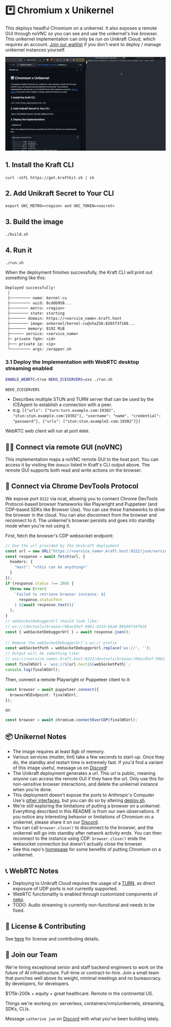 
# *️⃣ Chromium x Unikernel

This deploys headful Chromium on a unikernel. It also exposes a remote GUI through noVNC so you can see and use the unikernel's live browser. This unikernel implementation can only be run on Unikraft Cloud, which requires an account. [Join our waitlist](https://onkernel.com) if you don't want to deploy / manage unikernel instances yourself.

![Chromium x Unikernel Demo](/static/images/unikernel-gh.gif)

## 1. Install the Kraft CLI
`curl -sSfL https://get.kraftkit.sh | sh`

## 2. Add Unikraft Secret to Your CLI
`export UKC_METRO=<region> and UKC_TOKEN=<secret>`

## 3. Build the image
`./build.sh`

## 4. Run it
`./run.sh`

When the deployment finishes successfully, the Kraft CLI will print out something like this:
```
Deployed successfully!
 │
 ├───────── name: kernel-cu
 ├───────── uuid: 0cddb958...
 ├──────── metro: <region>
 ├──────── state: starting
 ├─────── domain: https://<service_name>.kraft.host
 ├──────── image: onkernel/kernel-cu@sha256:8265f3f188...
 ├─────── memory: 8192 MiB
 ├────── service: <service_name>
 ├─ private fqdn: <id>
 ├─── private ip: <ip>
 └───────── args: /wrapper.sh
```

### 3.1 Deploy the Implementation with WebRTC desktop streaming enabled
```sh
ENABLE_WEBRTC=true NEKO_ICESERVERS=xxx ./run.sh
```

`NEKO_ICESERVERS`
* Describes multiple STUN and TURN server that can be used by the ICEAgent to establish a connection with a peer.
* e.g. `[{"urls": ["turn:turn.example.com:19302", "stun:stun.example.com:19302"], "username": "name", "credential": "password"}, {"urls": ["stun:stun.example2.com:19302"]}]`

WebRTC web client will run at port `8080`.

## 🧑‍💻 Connect via remote GUI (noVNC)

This implementation maps a noVNC remote GUI to the host port. You can access it by visiting the `domain` listed in Kraft's CLI output above. The remote GUI supports both read and write actions on the browser.

## 👾 Connect via Chrome DevTools Protocol

We expose port `9222` via ncat, allowing you to connect Chrome DevTools Protocol-based browser frameworks like Playwright and Puppeteer (and CDP-based SDKs like Browser Use). You can use these frameworks to drive the browser in the cloud. You can also disconnect from the browser and reconnect to it. The unikernel's browser persists and goes into standby mode when you're not using it.

First, fetch the browser's CDP websocket endpoint:

```typescript
// Use the url provided by the Unikraft deployment
const url = new URL("https://<service_name>.kraft.host:9222/json/version");
const response = await fetch(url, {
  headers: {
    "Host": "<this can be anything>"
  }
});
if (response.status !== 200) {
  throw new Error(
    `Failed to retrieve browser instance: ${
      response.statusText
    } ${await response.text()}`
  );
}
// webSocketDebuggerUrl should look like:
// ws:///devtools/browser/06acd5ef-9961-431d-b6a0-86b99734f816
const { webSocketDebuggerUrl } = await response.json();

// Remove the webSocketDebuggerUrl's ws:// prefix
const webSocketPath = webSocketDebuggerUrl.replace('ws://', '');
// Output will be something like:
// wss://<service_name>.kraft.host:9222/devtools/browser/06acd5ef-9961-431d-b6a0-86b99734f816
const finalWSUrl = `wss://${url.host}${webSocketPath}`;
console.log(finalWSUrl);
```

Then, connect a remote Playwright or Puppeteer client to it:

```typescript
const browser = await puppeteer.connect({
  browserWSEndpoint: finalWSUrl,
});
```

or:

```typescript
const browser = await chromium.connectOverCDP(finalWSUrl);
```

## 📦 Unikernel Notes

- The image requires at least 8gb of memory.
- Various services (mutter, tint) take a few seconds to start-up. Once they do, the standby and restart time is extremely fast. If you'd find a variant of this image useful, message us on [Discord](https://discord.gg/FBrveQRcud)!
- The Unikraft deployment generates a url. This url is public, meaning _anyone_ can access the remote GUI if they have the url. Only use this for non-sensitive browser interactions, and delete the unikernel instance when you're done.
- This deployment doesn't expose the ports to Anthropic's Computer Use's [other interfaces](https://github.com/anthropics/anthropic-quickstarts/tree/main/computer-use-demo#accessing-the-demo-app), but you can do so by altering [deploy.sh](./deploy.sh).
- We're still exploring the limitations of putting a browser on a unikernel. Everything described in this README is from our own observations. If you notice any interesting behavior or limitations of Chromium on a unikernel, please share it on our [Discord](https://discord.gg/FBrveQRcud).
- You can call `browser.close()` to disconnect to the browser, and the unikernel will go into standby after network activity ends. You can then reconnect to the instance using CDP. `browser.close()` ends the websocket connection but doesn't actually close the browser.
- See this repo's [homepage](/README.md) for some benefits of putting Chromium on a unikernel.

## 📞 WebRTC Notes

- Deploying to Unikraft Cloud requires the usage of a [TURN](https://webrtc.org/getting-started/turn-server), as direct exposure of UDP ports is not currently supported.
- WebRTC functionality is enabled through customized components of [neko](https://github.com/m1k1o/neko).
- TODO: Audio streaming is currently non-functional and needs to be fixed.

## 🤝 License & Contributing
See [here](/README.md) for license and contributing details.


## 🏅 Join our Team
We're hiring exceptional senior and staff backend engineers to work on the future of AI infrastructure. Full-time or contract-to-hire. Join a small team that punches well above its weight, minimal meetings and no bureaucracy. By developers, for developers.

$175k-200k + equity + great healthcare. Remote in the continental US.

Things we're working on: serverless, containers/vms/unikernels, streaming, SDKs, CLIs.

Message `catherine jue` on [Discord](https://discord.gg/FBrveQRcud) with what you've been building lately.
